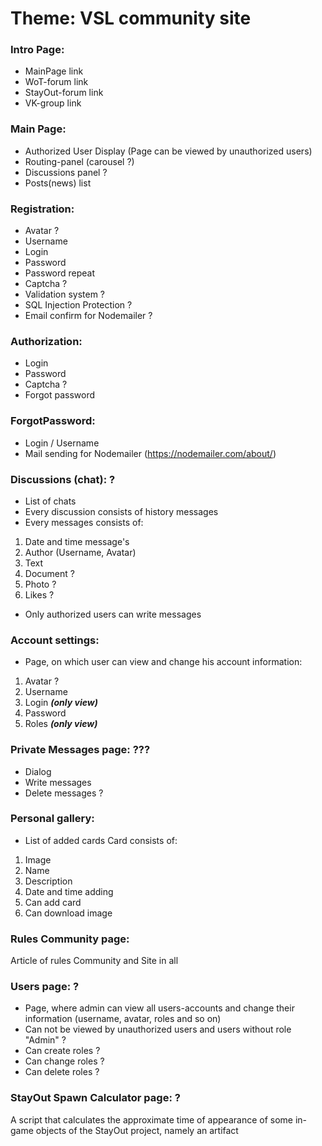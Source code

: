 # Theme: VSL community site
### Intro Page:
  - MainPage link
  - WoT-forum link
  - StayOut-forum link
  - VK-group link

### Main Page:
  - Authorized User Display (Page can be viewed by unauthorized users)
  - Routing-panel (carousel ?)
  - Discussions panel ?
  - Posts(news) list
  
### Registration:
  - Avatar ?
  - Username
  - Login
  - Password
  - Password repeat
  - Captcha ?
  - Validation system ?
  - SQL Injection Protection ?
  - Email confirm for Nodemailer ?

### Authorization:
  - Login
  - Password
  - Captcha ?
  - Forgot password

### ForgotPassword:
  - Login / Username
  - Mail sending for Nodemailer (https://nodemailer.com/about/)

### Discussions (chat): ?
- List of chats
- Every discussion consists of history messages
- Every messages consists of:
1. Date and time message's
1. Author (Username, Avatar)
1. Text
1. Document ?
1. Photo ?
1. Likes ?
- Only authorized users can write messages

### Account settings:
- Page, on which user can view and change his account information:
1. Avatar ?
1. Username
1. Login __*(only view)*__
1. Password
1. Roles __*(only view)*__

### Private Messages page: ???
  - Dialog
  - Write messages
  - Delete messages ?

### Personal gallery:
- List of added cards
Card consists of:
1. Image
1. Name
1. Description
1. Date and time adding
1. Can add card
1. Can download image
  
### Rules Community page:
  Article of rules Community and Site in all

### Users page: ?
  - Page, where admin can view all users-accounts and change their information (username, avatar, roles and so on)
  - Can not be viewed by unauthorized users and users without role "Admin" ?
  - Can create roles ?
  - Can change roles ?
  - Can delete roles ?

### StayOut Spawn Calculator page: ?
  A script that calculates the approximate time of appearance of some in-game objects of the StayOut project, namely an artifact
